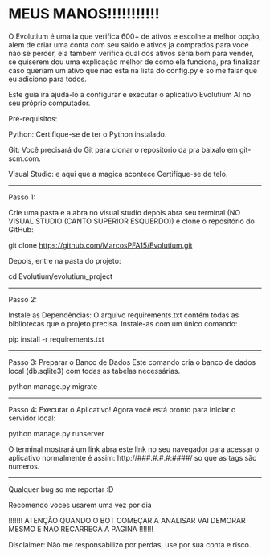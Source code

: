 # MEUS MANOS!!!!!!!!!!!

O Evolutium é uma ia que verifica 600+ de ativos e escolhe a melhor opção, alem de criar uma conta com seu saldo e ativos ja comprados para voce
não se perder, ela tambem verifica qual dos ativos seria bom para vender, se quiserem dou uma explicação melhor de como ela funciona, pra finalizar
caso queriam um ativo que nao esta na lista do config.py é so me falar que eu adiciono para todos.

Este guia irá ajudá-lo a configurar e executar o aplicativo Evolutium AI no seu próprio computador.

Pré-requisitos:

Python: Certifique-se de ter o Python instalado.

Git: Você precisará do Git para clonar o repositório da pra baixalo em git-scm.com.

Visual Studio: e aqui que a magica acontece Certifique-se de telo.

--------------------------------------------------------------------------------------------------------------------------------

Passo 1: 

Crie uma pasta e a abra no visual studio depois abra seu terminal (NO VISUAL STUDIO (CANTO SUPERIOR ESQUERDO)) e clone o repositório do GitHub:

git clone https://github.com/MarcosPFA15/Evolutium.git

Depois, entre na pasta do projeto:

cd Evolutium/evolutium_project

--------------------------------------------------------------------------------------------------------------------------------

Passo 2:

Instale as Dependências:
O arquivo requirements.txt contém todas as bibliotecas que o projeto precisa. Instale-as com um único comando:

pip install -r requirements.txt

---------------------------------------------------------------------------------------------------------------------------------

Passo 3: Preparar o Banco de Dados
Este comando cria o banco de dados local (db.sqlite3) com todas as tabelas necessárias.

python manage.py migrate

--------------------------------------------------------------------------------------------------------------------------------

Passo 4: Executar o Aplicativo!
Agora você está pronto para iniciar o servidor local:

python manage.py runserver

O terminal mostrará um link abra este link no seu navegador para acessar o aplicativo normalmente é assim: http://###.#.#.#:####/ so que as tags são numeros.

--------------------------------------------------------------------------------------------------------------------------------

Qualquer bug so me reportar :D

Recomendo voces usarem uma vez por dia


!!!!!!!
ATENÇÃO QUANDO O BOT COMEÇAR A ANALISAR VAI DEMORAR MESMO E NAO RECARREGA A PAGINA 
!!!!!!!

Disclaimer: Não me responsabilizo por perdas, use por sua conta e risco.
